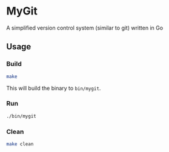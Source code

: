 # MyGit
A simplified version control system (similar to git) written in Go

## Usage
### Build

```bash
make
```

This will build the binary to `bin/mygit`.

### Run

```bash
./bin/mygit
```

### Clean

```bash
make clean
```